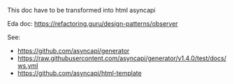 This doc have to be transformed into html asyncapi

Eda doc: https://refactoring.guru/design-patterns/observer

See:

- https://github.com/asyncapi/generator
- https://raw.githubusercontent.com/asyncapi/generator/v1.4.0/test/docs/ws.yml
- https://github.com/asyncapi/html-template


